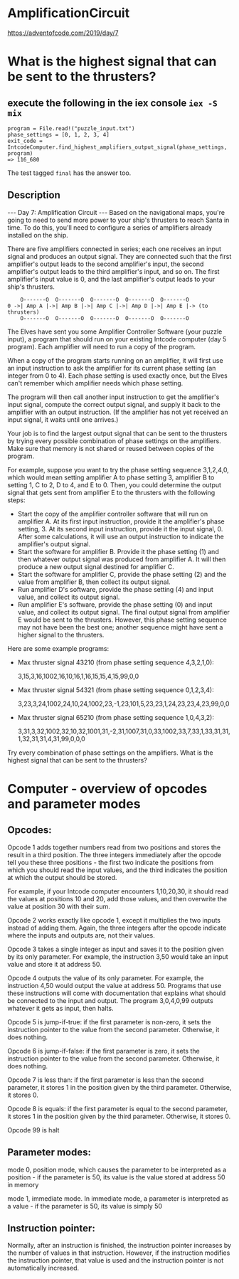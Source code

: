 # AmplificationCircuit

https://adventofcode.com/2019/day/7

# What is the highest signal that can be sent to the thrusters?

## execute the following in the iex console  `iex -S mix`

    program = File.read!("puzzle_input.txt")
    phase_settings = [0, 1, 2, 3, 4]
    exit_code = IntcodeComputer.find_highest_amplifiers_output_signal(phase_settings, program)
    => 116_680


The test tagged `final` has the answer too.


## Description

--- Day 7: Amplification Circuit ---
Based on the navigational maps, you're going to need to send more power to your ship's thrusters to reach Santa in time. To do this, you'll need to configure a series of amplifiers already installed on the ship.

There are five amplifiers connected in series; each one receives an input signal and produces an output signal. They are connected such that the first amplifier's output leads to the second amplifier's input, the second amplifier's output leads to the third amplifier's input, and so on. The first amplifier's input value is 0, and the last amplifier's output leads to your ship's thrusters.

        O-------O  O-------O  O-------O  O-------O  O-------O
    0 ->| Amp A |->| Amp B |->| Amp C |->| Amp D |->| Amp E |-> (to thrusters)
        O-------O  O-------O  O-------O  O-------O  O-------O
The Elves have sent you some Amplifier Controller Software (your puzzle input), a program that should run on your
existing Intcode computer (day 5 program). Each amplifier will need to run a copy of the program.

When a copy of the program starts running on an amplifier, it will first use an input instruction to ask the amplifier for its current phase setting (an integer from 0 to 4). Each phase setting is used exactly once, but the Elves can't remember which amplifier needs which phase setting.

The program will then call another input instruction to get the amplifier's input signal, compute the correct output signal, and supply it back to the amplifier with an output instruction. (If the amplifier has not yet received an input signal, it waits until one arrives.)

Your job is to find the largest output signal that can be sent to the thrusters by trying every possible combination of phase settings on the amplifiers. Make sure that memory is not shared or reused between copies of the program.

For example, suppose you want to try the phase setting sequence 3,1,2,4,0, which would mean setting amplifier A to phase setting 3, amplifier B to setting 1, C to 2, D to 4, and E to 0. Then, you could determine the output signal that gets sent from amplifier E to the thrusters with the following steps:

- Start the copy of the amplifier controller software that will run on amplifier A. At its first input instruction, provide it the amplifier's phase setting, 3. At its second input instruction, provide it the input signal, 0. After some calculations, it will use an output instruction to indicate the amplifier's output signal.
- Start the software for amplifier B. Provide it the phase setting (1) and then whatever output signal was produced from amplifier A. It will then produce a new output signal destined for amplifier C.
- Start the software for amplifier C, provide the phase setting (2) and the value from amplifier B, then collect its output signal.
- Run amplifier D's software, provide the phase setting (4) and input value, and collect its output signal.
- Run amplifier E's software, provide the phase setting (0) and input value, and collect its output signal.
The final output signal from amplifier E would be sent to the thrusters. However, this phase setting sequence may not have been the best one; another sequence might have sent a higher signal to the thrusters.

Here are some example programs:

- Max thruster signal 43210 (from phase setting sequence 4,3,2,1,0):

    3,15,3,16,1002,16,10,16,1,16,15,15,4,15,99,0,0

- Max thruster signal 54321 (from phase setting sequence 0,1,2,3,4):

    3,23,3,24,1002,24,10,24,1002,23,-1,23,101,5,23,23,1,24,23,23,4,23,99,0,0

- Max thruster signal 65210 (from phase setting sequence 1,0,4,3,2):

    3,31,3,32,1002,32,10,32,1001,31,-2,31,1007,31,0,33,1002,33,7,33,1,33,31,31,1,32,31,31,4,31,99,0,0,0

Try every combination of phase settings on the amplifiers. What is the highest signal that can be sent to the thrusters?


# Computer - overview of opcodes and parameter modes

## Opcodes:

Opcode 1 adds together numbers read from two positions and stores the result in a third position. The three integers immediately after the opcode tell you these three positions - the first two indicate the positions from which you should read the input values, and the third indicates the position at which the output should be stored.

For example, if your Intcode computer encounters 1,10,20,30, it should read the values at positions 10 and 20, add those values, and then overwrite the value at position 30 with their sum.

Opcode 2 works exactly like opcode 1, except it multiplies the two inputs instead of adding them. Again, the three integers after the opcode indicate where the inputs and outputs are, not their values.

Opcode 3 takes a single integer as input and saves it to the position given by its only parameter. For example, the instruction 3,50 would take an input value and store it at address 50.

Opcode 4 outputs the value of its only parameter. For example, the instruction 4,50 would output the value at address 50.
Programs that use these instructions will come with documentation that explains what should be connected to the input and output. The program 3,0,4,0,99 outputs whatever it gets as input, then halts.

Opcode 5 is jump-if-true: if the first parameter is non-zero, it sets the instruction pointer to the value from the second parameter. Otherwise, it does nothing.

Opcode 6 is jump-if-false: if the first parameter is zero, it sets the instruction pointer to the value from the second parameter. Otherwise, it does nothing.

Opcode 7 is less than: if the first parameter is less than the second parameter, it stores 1 in the position given by the third parameter. Otherwise, it stores 0.

Opcode 8 is equals: if the first parameter is equal to the second parameter, it stores 1 in the position given by the third parameter. Otherwise, it stores 0.

Opcode 99 is halt

## Parameter modes:

mode 0, position mode, which causes the parameter to be interpreted as a position - if the parameter is 50,
its value is the value stored at address 50 in memory

mode 1, immediate mode. In immediate mode, a parameter is interpreted as a value - if the parameter is 50, its value is
simply 50

## Instruction pointer:

Normally, after an instruction is finished, the instruction pointer increases by the number of values in that
instruction. However, if the instruction modifies the instruction pointer, that value is used and the instruction
pointer is not automatically increased.
